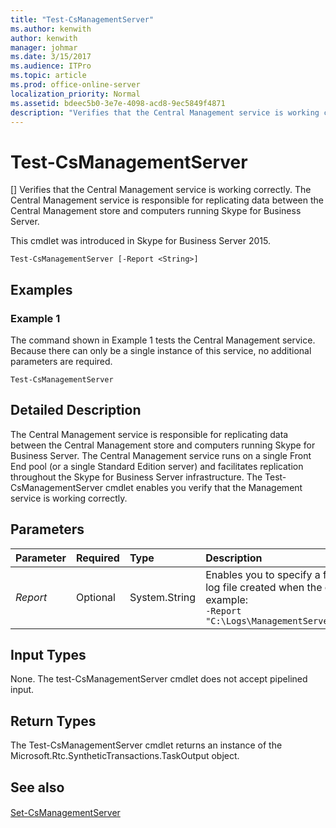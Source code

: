 ```yaml
---
title: "Test-CsManagementServer"
ms.author: kenwith
author: kenwith
manager: johmar
ms.date: 3/15/2017
ms.audience: ITPro
ms.topic: article
ms.prod: office-online-server
localization_priority: Normal
ms.assetid: bdeec5b0-3e7e-4098-acd8-9ec5849f4871
description: "Verifies that the Central Management service is working correctly. The Central Management service is responsible for replicating data between the Central Management store and computers running Skype for Business Server."
---
```


# Test-CsManagementServer
[]
Verifies that the Central Management service is working correctly. The Central Management service is responsible for replicating data between the Central Management store and computers running Skype for Business Server.
  
This cmdlet was introduced in Skype for Business Server 2015.
  
```
Test-CsManagementServer [-Report <String>]

```

## Examples
<a name="Examples"> </a>

### Example 1

The command shown in Example 1 tests the Central Management service. Because there can only be a single instance of this service, no additional parameters are required.
  
```
Test-CsManagementServer
```

## Detailed Description
<a name="DetailedDescription"> </a>

The Central Management service is responsible for replicating data between the Central Management store and computers running Skype for Business Server. The Central Management service runs on a single Front End pool (or a single Standard Edition server) and facilitates replication throughout the Skype for Business Server infrastructure. The Test-CsManagementServer cmdlet enables you verify that the Management service is working correctly.
  
## Parameters
<a name="DetailedDescription"> </a>

|**Parameter**|**Required**|**Type**|**Description**|
|:-----|:-----|:-----|:-----|
| _Report_ <br/> |Optional  <br/> |System.String  <br/> |Enables you to specify a file path for the log file created when the cmdlet runs. For example:  <br/>  `-Report "C:\Logs\ManagementServerTestTest.html"` <br/> |
   
## Input Types
<a name="InputTypes"> </a>

None. The test-CsManagementServer cmdlet does not accept pipelined input. 
  
## Return Types
<a name="ReturnTypes"> </a>

The Test-CsManagementServer cmdlet returns an instance of the Microsoft.Rtc.SyntheticTransactions.TaskOutput object.
  
## See also
<a name="ReturnTypes"> </a>

#### 

[Set-CsManagementServer](set-csmanagementserver.md)


